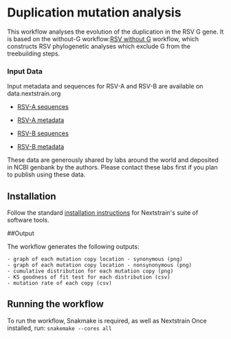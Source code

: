 # Duplication mutation analysis

This workflow analyses the evolution of the  duplication in the RSV G gene.
It is based on the without-G workflow:[RSV without G](https://github.com/LauraU123/without_G_workflow) workflow, which constructs RSV phylogenetic analyses which exclude G from the treebuilding steps.

### Input Data

Input metadata and sequences for RSV-A and RSV-B are available on data.nextstrain.org

* [RSV-A sequences](https://data.nextstrain.org/files/workflows/rsv/a/sequences.fasta.xz)
* [RSV-A metadata](https://data.nextstrain.org/files/workflows/rsv/a/metadata.tsv.gz)

* [RSV-B sequences](https://data.nextstrain.org/files/workflows/rsv/b/sequences.fasta.xz)
* [RSV-B metadata](https://data.nextstrain.org/files/workflows/rsv/a/metadata.tsv.gz)


These data are generously shared by labs around the world and deposited in NCBI genbank by the authors.
Please contact these labs first if you plan to publish using these data.


## Installation

Follow the standard [installation instructions](https://docs.nextstrain.org/en/latest/install.html) for Nextstrain's suite of software tools.


##Output
 
 The workflow generates the following outputs:

	- graph of each mutation copy location - synonymous (png)
	- graph of each mutation copy location - nonsynonymous (png)
	- cumulative distribution for each mutation copy (png)
	- KS goodness of fit test for each distribution (csv)
	- mutation rate of each copy (csv)

## Running the workflow

To run the workflow, Snakmake is required, as well as Nextstrain
Once installed, run:
``` snakemake --cores all ```  



